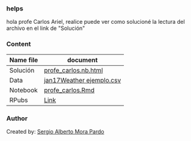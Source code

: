 ### helps

hola profe Carlos Ariel, realice puede ver como solucioné la lectura del archivo en el link de "Solución"

### Content 

|Name file|document|
|---------|--------|
|Solución|[profe_carlos.nb.html](https://sergiomora03.github.io/helps/profe_carlos.nb.html)|
|Data|[jan17Weather ejemplo.csv](https://github.com/sergiomora03/helps/blob/master/jan17Weather%20-%20ejemplo.csv)|
|Notebook|[profe_carlos.Rmd](https://github.com/sergiomora03/helps/blob/master/profe_carlos.Rmd)|
|RPubs|[Link](https://rpubs.com/sergiomora123/CarlosAriel)|

### Author

Created by: [Sergio Alberto Mora Pardo](https://github.com/sergiomora03)

